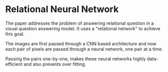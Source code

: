 # Relational Neural Network
The paper addresses the problem of answering relational question in a visual question answering model. It uses a "relational network" to achieve this goal.

The images are first passed through a CNN based architecture and now each pair of pixels are passed through a neural network, one pair at a time. 

Passing the pairs one-by-one, makes these neural networks highly data-efficient and also prevents over fitting. 
